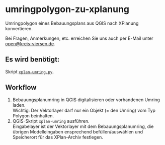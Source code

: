 # umringpolygon-zu-xplanung
Umringpolygon eines Bebauungsplans aus QGIS nach XPlanung konvertieren.

Bei Fragen, Anmerkungen, etc. erreichen Sie uns auch per E-Mail unter [open@kreis-viersen.de](mailto:open@kreis-viersen.de?subject=umringpolygon-zu-xplanung).

## Es wird benötigt:
Skript [`xplan-umring.py`](https://kreis-viersen.github.io/umringpolygon-zu-xplanung/xplan-umring.py).

## Workflow

1. Bebauungsplanumring in QGIS digitalisieren oder vorhandenen Umring laden.<br>Wichtig: Der Vektorlayer darf nur ein Objekt (= den Umring) vom Typ Polygon beinhalten.
2. QGIS-Skript `xplan-umring` ausführen.<br>Eingabelayer ist der Vektorlayer mit dem Bebauungsplanumring, die übrigen Modelleingaben ensprechend befüllen/auswählen und Speicherort für das XPlan-Archiv festlegen.